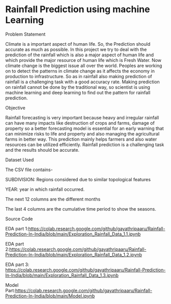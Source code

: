<h1>Rainfall Prediction using machine Learning</h1>

Problem Statement


Climate is a important aspect of human life. So, the Prediction should accurate as much as possible. In this project we try to deal with the prediction of the rainfall which is also a major aspect of human life and which provide the major resource of human life which is Fresh Water. 
Now climate change is the biggest issue all over the world. Peoples are working on to detect the patterns in climate change as it affects the economy in production to infrastructure. So as in rainfall also making prediction of rainfall is a challenging task with a good accuracy rate. Making prediction on rainfall cannot be done by the traditional way, so scientist is using machine learning and deep learning to find out the pattern for rainfall prediction.

Objective

Rainfall forecasting is very important because heavy and irregular rainfall can have many impacts like destruction of crops and farms, damage of property so a better forecasting model is essential for an early warning that can minimize risks to life and property and also managing the agricultural farms in better way. This prediction mainly helps farmers and also water resources can be utilized efficiently. Rainfall prediction is a challenging task and the results should be accurate.

Dataset Used


The CSV file contains-

SUBDIVISION: Regions considered due to similar topological features

YEAR: year in which rainfall occurred.

The next 12 columns are the different months

The last 4 columns are the cumulative time period to show the seasons.

Source Code

EDA part 1:https://colab.research.google.com/github/gayathripaaru/Rainfall-Prediction-In-India/blob/main/Exploration_Rainfall_Data_1.1.ipynb

EDA part 2:https://colab.research.google.com/github/gayathripaaru/Rainfall-Prediction-In-India/blob/main/Exploration_Rainfall_Data_1.2.ipynb

EDA part 3: https://colab.research.google.com/github/gayathripaaru/Rainfall-Prediction-In-India/blob/main/Exploration_Rainfall_Data_1.3.ipynb

Model Part:https://colab.research.google.com/github/gayathripaaru/Rainfall-Prediction-In-India/blob/main/Model.ipynb